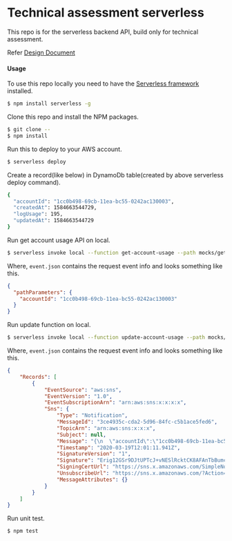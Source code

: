 # Technical assessment serverless

This repo is for the serverless backend API, build only for technical assessment.

Refer [Design Document](https://github.com/hitenkaram/technical-assessment-serverless/blob/master/ADR.md)

#### Usage

To use this repo locally you need to have the [Serverless framework](https://serverless.com) installed.

``` bash
$ npm install serverless -g
```

Clone this repo and install the NPM packages.

``` bash
$ git clone --
$ npm install
```

Run this to deploy to your AWS account.

``` bash
$ serverless deploy
```

Create a record(like below) in DynamoDb table(created by above serverless deploy command).

``` bash
{
  "accountId": "1cc0b498-69cb-11ea-bc55-0242ac130003",
  "createdAt": 1584663544729,
  "logUsage": 195,
  "updatedAt": 1584663544729
}
```

Run get account usage API on local.

``` bash
$ serverless invoke local --function get-account-usage --path mocks/get-account-usage-event.json
```

Where, `event.json` contains the request event info and looks something like this.

``` json
{
  "pathParameters": {
    "accountId": "1cc0b498-69cb-11ea-bc55-0242ac130003"
  }
}
```

Run update function on local.

``` bash
$ serverless invoke local --function update-account-usage --path mocks/update-account-usage-event.json
```

Where, `event.json` contains the request event info and looks something like this.

``` json
{
    "Records": [
        {
            "EventSource": "aws:sns",
            "EventVersion": "1.0",
            "EventSubscriptionArn": "arn:aws:sns:x:x:x:x",
            "Sns": {
                "Type": "Notification",
                "MessageId": "3ce4935c-cda2-5d96-84fc-c5b1ace5fed6",
                "TopicArn": "arn:aws:sns:x:x:x",
                "Subject": null,
                "Message": "{\n  \"accountId\":\"1cc0b498-69cb-11ea-bc55-0242ac130003\",\n   \"logData\":\"Some new logs for the given accountId\"\n}",
                "Timestamp": "2020-03-19T12:01:11.941Z",
                "SignatureVersion": "1",
                "Signature": "Erig12GSr9DJtUPTcJ+vNESlRcktCK8AFAnTbBumcSHkgd/PRr2v8e2DSKDEFjB7CybHpWzCxF3SVOoPjRScx/QBGb4cHCodzy8+2EqUM9MpH1GdVULDFZbBq1VmGx1oOrfjLuLANeZByoIFKiVu//cI3HclrJtPNUx4IVveP+M+2SGW6EfWww1BDbh3w1hvCEDT0XSGoE3GkUhSx/183QgS6AUhSEVgrLrQw1KQ6HREd304LVX9nXUryz3/rHA+vO8DqqYetF+8KqSNwHfz1T0GQPJHt4EuKqG6hyhr3uoyI/8Rh0/MISJljHwcVAZj7iOARAMoazq0NRyMgjqRuw==",
                "SigningCertUrl": "https://sns.x.amazonaws.com/SimpleNotificationService-x.pem",
                "UnsubscribeUrl": "https://sns.x.amazonaws.com/?Action=Unsubscribe&SubscriptionArn=arn:aws:sns:x:x:x:x",
                "MessageAttributes": {}
            }
        }
    ]
}

```
Run unit test.

``` bash
$ npm test
```
